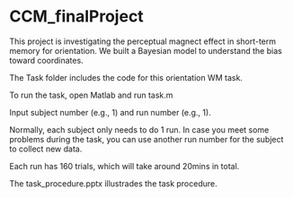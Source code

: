 # CCM_finalProject

This project is investigating the perceptual magnect effect in short-term memory for orientation. We built a Bayesian model to understand the bias toward coordinates.

The Task folder includes the code for this orientation WM task.

To run the task, open Matlab and run task.m

Input subject number (e.g., 1) and run number (e.g., 1).

Normally, each subject only needs to do 1 run. In case you meet some problems during the task, you can use another run number for the subject to collect new data.

Each run has 160 trials, which will take around 20mins in total.


The task_procedure.pptx illustrades the task procedure.
